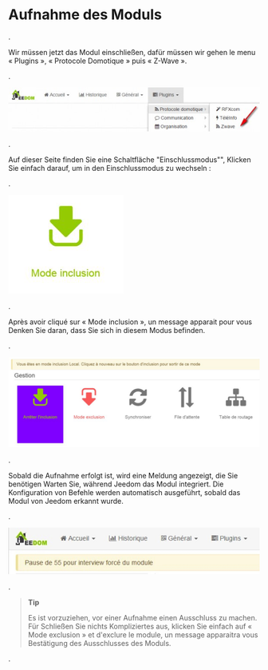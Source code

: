 Aufnahme des Moduls 
===================

\.

Wir müssen jetzt das Modul einschließen, dafür müssen wir gehen
le menu « Plugins », « Protocole Domotique » puis « Z-Wave ».

\.

![inclusion1](images/plugin/inclusion1.jpg)

\.

Auf dieser Seite finden Sie eine Schaltfläche "Einschlussmodus"",
Klicken Sie einfach darauf, um in den Einschlussmodus zu wechseln :

\.

![bouton inclusion](images/plugin/bouton_inclusion.jpg)

\.

Après avoir cliqué sur « Mode inclusion », un message apparait pour vous
Denken Sie daran, dass Sie sich in diesem Modus befinden.

\.

![inclusion3](images/plugin/inclusion3.jpg)

\.

Sobald die Aufnahme erfolgt ist, wird eine Meldung angezeigt, die Sie benötigen
Warten Sie, während Jeedom das Modul integriert. Die Konfiguration von
Befehle werden automatisch ausgeführt, sobald das Modul von Jeedom erkannt wurde.

\.

![inclusion4](images/plugin/inclusion4.jpg)

\.

> **Tip**
>
> Es ist vorzuziehen, vor einer Aufnahme einen Ausschluss zu machen. Für
> Schließen Sie nichts Kompliziertes aus, klicken Sie einfach auf
> « Mode exclusion » et d'exclure le module, un message apparaitra vous
> Bestätigung des Ausschlusses des Moduls.

\.

